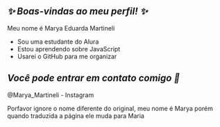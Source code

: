 ## _✨ Boas-vindas ao meu perfil! ✨_

Meu  nome é Marya Eduarda Martineli

- Sou uma estudante do Alura 
- Estou aprendendo sobre JavaScript
- Usarei o GitHub para me organizar

## _Você pode entrar em contato comigo 📱_
@Marya_Martineli - Instagram 

Porfavor ignore o nome diferente do original, meu nome é Marya porém quando traduzida a página ele muda para Maria
